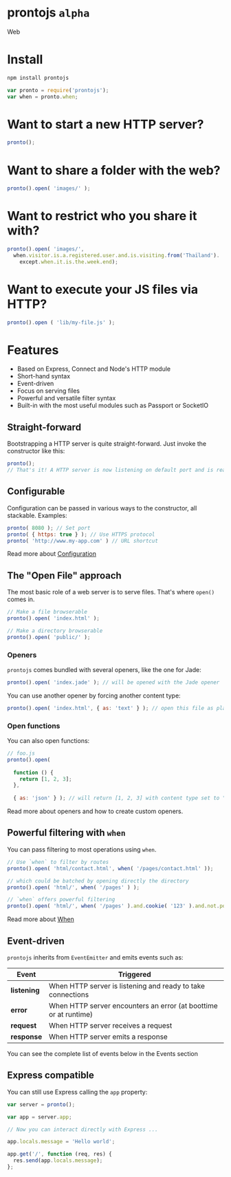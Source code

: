 prontojs `alpha`
========

Web

# Install

```bash
npm install prontojs
```

```js
var pronto = require('prontojs');
var when = pronto.when;
```

# Want to start a new HTTP server?

```js
pronto();
```

# Want to share a folder with the web?

```js
pronto().open( 'images/' );
```

# Want to restrict who you share it with?

```js
pronto().open( 'images/',
  when.visitor.is.a.registered.user.and.is.visiting.from('Thaïland').
    except.when.it.is.the.week.end);
```

# Want to execute your JS files via HTTP?

```js
pronto().open ( 'lib/my-file.js' );
```

# Features

- Based on Express, Connect and Node's HTTP module
- Short-hand syntax
- Event-driven
- Focus on serving files
- Powerful and versatile filter syntax
- Built-in with the most useful modules such as Passport or SocketIO

## Straight-forward

Bootstrapping a HTTP server is quite straight-forward. Just invoke the constructor like this:

```js
pronto();
// That's it! A HTTP server is now listening on default port and is ready to take connections
```

## Configurable

Configuration can be passed in various ways to the constructor, all stackable. Examples:

```js
pronto( 8080 ); // Set port
pronto( { https: true } ); // Use HTTPS protocol
pronto( 'http://www.my-app.com' ) // URL shortcut
```

Read more about [Configuration](../../blob/master/docs/configuration.md)

## The "Open File" approach

The most basic role of a web server is to serve files. That's where `open()` comes in.

```js
// Make a file browserable
pronto().open( 'index.html' );

// Make a directory browserable
pronto().open( 'public/' );
```

### Openers

`prontojs` comes bundled with several openers, like the one for Jade:

```js
pronto().open( 'index.jade' ); // will be opened with the Jade opener
```

You can use another opener by forcing another content type:

```js
pronto().open( 'index.html', { as: 'text' } ); // open this file as plain text
```

### Open functions

You can also open functions:

```js
// foo.js
pronto().open(
    
  function () {
    return [1, 2, 3];
  },
  
  { as: 'json' } ); // will return [1, 2, 3] with content type set to "application/json"
```

Read more about openers and how to create custom openers.

## Powerful filtering with `when`

You can pass filtering to most operations using `when`.

```js
// Use `when` to filter by routes
pronto().open( 'html/contact.html', when( '/pages/contact.html' ));

// which could be batched by opening directly the directory
pronto().open( 'html/', when( '/pages' ) );

// `when` offers powerful filtering
pronto().open( 'html/', when( '/pages' ).and.cookie( '123' ).and.not.post );
```

Read more about [When](../../blob/master/docs/when.md)

## Event-driven

`prontojs` inherits from `EventEmitter` and emits events such as:

| Event | Triggered |
|-------|-----------|
| **listening** | When HTTP server is listening and ready to take connections |
| **error** | When HTTP server encounters an error (at boottime or at runtime) |
| **request** | When HTTP server receives a request |
| **response** | When HTTP server emits a response |

You can see the complete list of events below in the Events section

## Express compatible

You can still use Express calling the `app` property:

```js
var server = pronto();

var app = server.app;

// Now you can interact directly with Express ...

app.locals.message = 'Hello world';

app.get('/', function (req, res) {
  res.send(app.locals.message);
};
```
